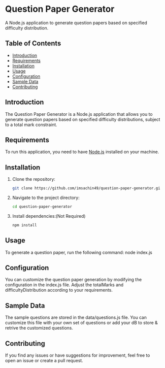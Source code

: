 # Question Paper Generator
A Node.js application to generate question papers based on specified difficulty distribution.

## Table of Contents

- [Introduction](#introduction)
- [Requirements](#requirements)
- [Installation](#installation)
- [Usage](#usage)
- [Configuration](#configuration)
- [Sample Data](#sample-data)
- [Contributing](#contributing)

## Introduction

The Question Paper Generator is a Node.js application that allows you to generate question papers based on specified difficulty distributions, subject to a total mark constraint.

## Requirements

To run this application, you need to have [Node.js](https://nodejs.org/) installed on your machine.

## Installation

1. Clone the repository:

   ```bash
   git clone https://github.com/imsachin49/question-paper-generator.git

2. Navigate to the project directory:
    ```bash
    cd question-paper-generator

3. Install dependencies:(Not Required)
    ```bash
    npm install

## Usage

To generate a question paper, run the following command:
node index.js

## Configuration

You can customize the question paper generation by modifying the configuration in the index.js file. Adjust the totalMarks and difficultyDistribution according to your requirements.

## Sample Data

The sample questions are stored in the data/questions.js file. You can customize this file with your own set of questions
or add your dB to store & retrive the customized questions.

## Contributing

If you find any issues or have suggestions for improvement, feel free to open an issue or create a pull request.

